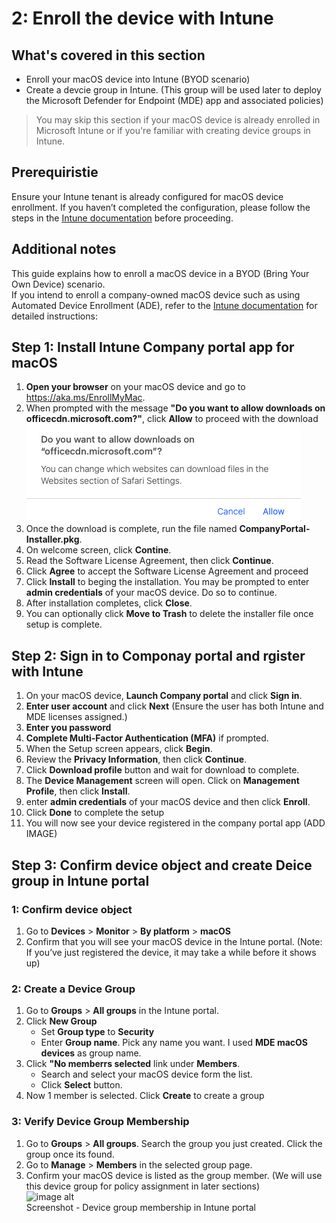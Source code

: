 # 2: Enroll the device with Intune

## What's covered in this section
- Enroll your macOS device into Intune (BYOD scenario)
- Create a devcie group in Intune. (This group will be used later to deploy the Microsoft Defender for Endpoint (MDE) app and associated policies)  
> You may skip this section if your macOS device is already enrolled in Microsoft Intune or if you're familiar with creating device groups in Intune.

## Prerequiristie
Ensure your Intune tenant is already configured for macOS device enrollment. If you haven’t completed the configuration, please follow the steps in the [Intune documentation](https://learn.microsoft.com/en-us/intune/intune-service/enrollment/macos-enroll) before proceeding.

## Additional notes
This guide explains how to enroll a macOS device in a BYOD (Bring Your Own Device) scenario.  
If you intend to enroll a company-owned macOS device such as using Automated Device Enrollment (ADE), refer to the [Intune documentation](https://learn.microsoft.com/en-us/intune/intune-service/enrollment/macos-enroll) for detailed instructions:  

## Step 1: Install Intune Company portal app for macOS

1. **Open your browser** on your macOS device and go to https://aka.ms/EnrollMyMac.
2. When prompted with the message **"Do you want to allow downloads on officecdn.microsoft.com?"**, click **Allow** to proceed with the download  
   ![image alt](https://github.com/yujiaoMSFT/Microsoft-Defender-For-Endpoint/blob/07a5c99eb247631274801302a602b27f7b92bf86/Images/macOS/Download-IntuneApp.png)
3. Once the download is complete, run the file named **CompanyPortal-Installer.pkg**.
4. On welcome screen, click **Contine**.
6. Read the Software License Agreement, then click **Continue**.
7. Click **Agree** to accept the Software License Agreement and proceed
8. Click **Install** to beging the installation. You may be prompted to enter **admin credentials** of your macOS device. Do so to continue.
9. After installation completes, click **Close**.
10. You can optionally click **Move to Trash** to delete the installer file once setup is complete.

## Step 2: Sign in to Componay portal and rgister with Intune

1. On your macOS device, **Launch Company portal** and click **Sign in**.
2. **Enter user account** and click **Next** (Ensure the user has both Intune and MDE licenses assigned.)
3. **Enter you password**
4. **Complete Multi-Factor Authentication (MFA)** if prompted.
5. When the Setup screen appears, click **Begin**.
6. Review the **Privacy Information**, then click **Continue**.
8. Click **Download profile** button and  wait for download to complete.
9. The **Device Management** screen will open. Click on **Management Profile**, then click **Install**.
10. enter **admin credentials** of your macOS device and then click **Enroll**.
11. Click **Done** to complete the setup
12. You will now see your device registered in the company portal app (ADD IMAGE)

## Step 3: Confirm device object and create Deice group in Intune  portal

### 1: Confirm device object
1. Go to **Devices** > **Monitor** > **By platform** > **macOS**
2. Confirm that you will see your macOS device in the Intune portal.
     (Note: If you’ve just registered the device, it may take a while before it shows up)   

### 2: Create a Device Group
1. Go to **Groups** > **All groups** in the Intune portal.
2. Click **New Group**
    - Set **Group type** to **Security**
    - Enter **Group name**. Pick any name you want. I used **MDE macOS devices** as group name.
3. Click **"No memberrs selected** link under **Members**.
    - Search and select your macOS device form the list.
    - Click **Select** button. 
 4. Now 1 member is selected. Click **Create** to create a group

### 3: Verify Device Group Membership
1. Go to **Groups** > **All groups**. Search the group you just created. Click the group once its found.
2. Go to **Manage** > **Members** in the selected group page.
3. Confirm your macOS device is listed as the group member. (We will use this device group for policy assignment in later sections)  
![image alt](https://github.com/yujiaoMSFT/mde-temp/blob/f7db997688e5748fe26800357b66912550846632/images/Intune-GroupMembership.png)  
Screenshot - Device group membership in Intune portal
